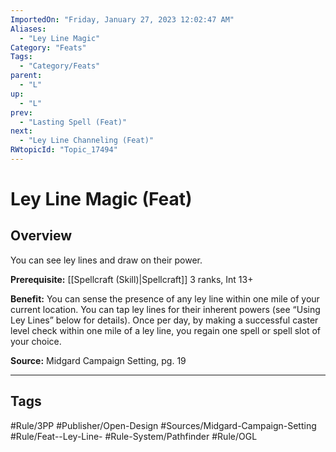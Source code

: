 ```yaml
---
ImportedOn: "Friday, January 27, 2023 12:02:47 AM"
Aliases:
  - "Ley Line Magic"
Category: "Feats"
Tags:
  - "Category/Feats"
parent:
  - "L"
up:
  - "L"
prev:
  - "Lasting Spell (Feat)"
next:
  - "Ley Line Channeling (Feat)"
RWtopicId: "Topic_17494"
---
```

# Ley Line Magic (Feat)
## Overview
You can see ley lines and draw on their power.

**Prerequisite:** [[Spellcraft (Skill)|Spellcraft]] 3 ranks, Int 13+

**Benefit:** You can sense the presence of any ley line within one mile of your current location. You can tap ley lines for their inherent powers (see “Using Ley Lines” below for details). Once per day, by making a successful caster level check within one mile of a ley line, you regain one spell or spell slot of your choice.

**Source:** Midgard Campaign Setting, pg. 19


---
## Tags
#Rule/3PP #Publisher/Open-Design #Sources/Midgard-Campaign-Setting #Rule/Feat--Ley-Line- #Rule-System/Pathfinder #Rule/OGL

